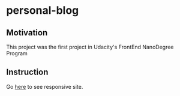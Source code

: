 # personal-blog

## Motivation

This project was the first project in Udacity's FrontEnd NanoDegree Program

## Instruction

Go [here](https://dianamukaliyeva.github.io/personal-blog/) to see responsive site.
